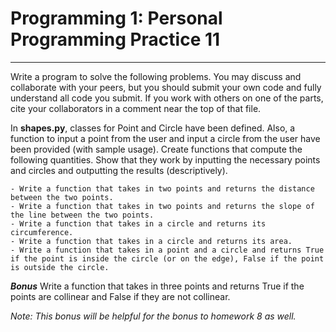 # Programming 1: Personal Programming Practice 11

---

Write a program to solve the following problems. You may discuss and collaborate with your peers, but you should submit your own code and fully understand all code you submit. If you work with others on one of the parts, cite your collaborators in a comment near the top of that file.

In **shapes.py**, classes for Point and Circle have been defined. Also, a function to input a point from the user and input a circle from the user have been provided (with sample usage). Create functions that compute the following quantities. Show that they work by inputting the necessary points and circles and outputting the results (descriptively).

    - Write a function that takes in two points and returns the distance between the two points.
    - Write a function that takes in two points and returns the slope of the line between the two points.
    - Write a function that takes in a circle and returns its circumference.
    - Write a function that takes in a circle and returns its area.
    - Write a function that takes in a point and a circle and returns True if the point is inside the circle (or on the edge), False if the point is outside the circle.

***Bonus*** Write a function that takes in three points and returns True if the points are collinear and False if they are not collinear.

*Note: This bonus will be helpful for the bonus to homework 8 as well.*
